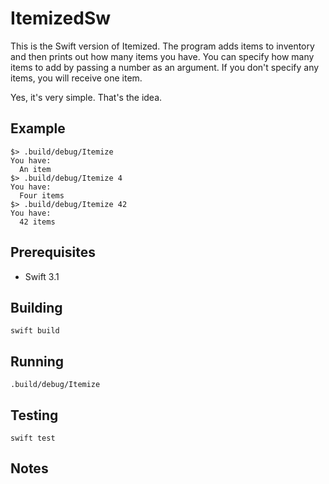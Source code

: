 # ItemizedSw

This is the Swift version of Itemized. The program adds items to inventory and then prints out how many items you have. You can specify how many items to add by passing a number as an argument. If you don't specify any items, you will receive one item. 

Yes, it's very simple. That's the idea.

## Example

```
$> .build/debug/Itemize
You have:
  An item
$> .build/debug/Itemize 4
You have:
  Four items
$> .build/debug/Itemize 42
You have: 
  42 items
```

## Prerequisites
- Swift 3.1

## Building

    swift build

## Running

    .build/debug/Itemize

## Testing

	swift test

## Notes
